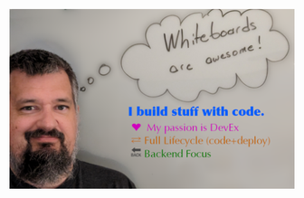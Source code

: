![Picture of my face in front of a whiteboard with a thought bubble drawn with the words "Whiteboards are awesome! Additional captions read "I build stuff with code," "My passion is DevEx," "Full Lifecycle (code+deploy)", "Backend Focus."](/whiteboards-awesome.png)
